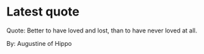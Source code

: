# Latest quote 

Quote: Better to have loved and lost, than to have never loved at all. 

By: Augustine of Hippo